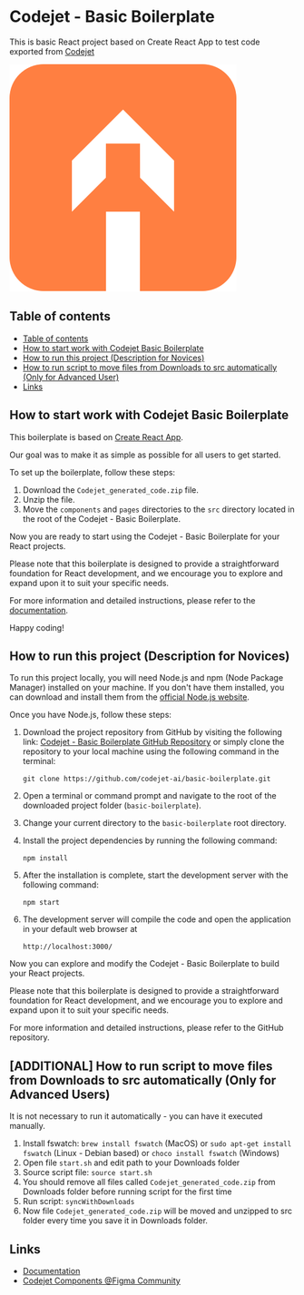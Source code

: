 
# Codejet - Basic Boilerplate

This is basic React project based on Create React App to test code exported from [Codejet](https://app.codejet.ai/)


![Logo Codejet](https://raw.githubusercontent.com/codejet-ai/basic-boilerplate/main/logo.svg)

## Table of contents
- [Table of contents](#table-of-contents)
- [How to start work with Codejet Basic Boilerplate](#how-to-start-work-with-codejet-basic-boilerplate)
- [How to run this project (Description for Novices)](#how-to-run-this-project-description-for-novices)
- [How to run script to move files from Downloads to src automatically (Only for Advanced User)](#how-to-run-script-to-move-files-from-downloads-to-src-automatically-only-for-advanced-user)
- [Links](#links)


## How to start work with Codejet Basic Boilerplate

This boilerplate is based on [Create React App](https://create-react-app.dev/).

Our goal was to make it as simple as possible for all users to get started.

To set up the boilerplate, follow these steps:

1. Download the `Codejet_generated_code.zip` file.
2. Unzip the file.
3. Move the `components` and `pages` directories to the `src` directory located in the root of the Codejet - Basic Boilerplate.

Now you are ready to start using the Codejet - Basic Boilerplate for your React projects.

Please note that this boilerplate is designed to provide a straightforward foundation for React development, and we encourage you to explore and expand upon it to suit your specific needs.

For more information and detailed instructions, please refer to the [documentation](https://docs.codejet.ai/).

Happy coding!

## How to run this project (Description for Novices)
To run this project locally, you will need Node.js and npm (Node Package Manager) installed on your machine. If you don't have them installed, you can download and install them from the [official Node.js website](https://nodejs.org/en).

Once you have Node.js, follow these steps:
1. Download the project repository from GitHub by visiting the following link: [Codejet - Basic Boilerplate GitHub Repository](https://github.com/codejet-ai/basic-boilerplate) or simply clone the repository to your local machine using the following command in the terminal:
   
       git clone https://github.com/codejet-ai/basic-boilerplate.git

2. Open a terminal or command prompt and navigate to the root of the downloaded project folder (`basic-boilerplate`).
3. Change your current directory to the `basic-boilerplate` root directory.
4. Install the project dependencies by running the following command:
    
       npm install

5. After the installation is complete, start the development server with the following command:

       npm start

6. The development server will compile the code and open the application in your default web browser at
 
       http://localhost:3000/

Now you can explore and modify the Codejet - Basic Boilerplate to build your React projects.

Please note that this boilerplate is designed to provide a straightforward foundation for React development, and we encourage you to explore and expand upon it to suit your specific needs.

For more information and detailed instructions, please refer to the GitHub repository.

## [ADDITIONAL] How to run script to move files from Downloads to src automatically (Only for Advanced Users)
It is not necessary to run it automatically - you can have it executed manually.

1. Install fswatch: `brew install fswatch` (MacOS) or `sudo apt-get install fswatch` (Linux - Debian based) or `choco install fswatch` (Windows)
2. Open file `start.sh` and edit path to your Downloads folder
3. Source script file: `source start.sh`
4. You should remove all files called `Codejet_generated_code.zip` from Downloads folder before running script for the first time
5. Run script: `syncWithDownloads`
6. Now file `Codejet_generated_code.zip` will be moved and unzipped to src folder every time you save it in Downloads folder.

## Links

* [Documentation](https://docs.codejet.ai/)
* [Codejet Components @Figma Community](https://www.figma.com/community/file/1241029131856106957/Codejet-Components)